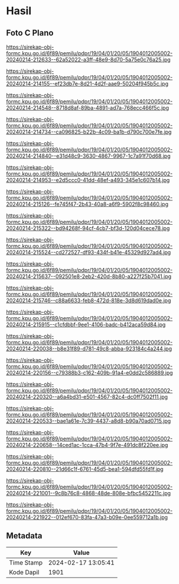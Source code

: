 # Hasil

## Foto C Plano

https://sirekap-obj-formc.kpu.go.id/6f89/pemilu/pdpr/19/04/01/20/05/1904012005002-20240214-212633--62a52022-a3ff-48e9-8d70-5a75e0c76a25.jpg

https://sirekap-obj-formc.kpu.go.id/6f89/pemilu/pdpr/19/04/01/20/05/1904012005002-20240214-214155--ef23db7e-8d21-4d2f-aae9-50204f945b5c.jpg

https://sirekap-obj-formc.kpu.go.id/6f89/pemilu/pdpr/19/04/01/20/05/1904012005002-20240214-214548--8718d8af-89ba-4891-ad7a-768ecc466f5c.jpg

https://sirekap-obj-formc.kpu.go.id/6f89/pemilu/pdpr/19/04/01/20/05/1904012005002-20240214-214734--ca096825-b22b-4c09-ba1b-d790c700e7fe.jpg

https://sirekap-obj-formc.kpu.go.id/6f89/pemilu/pdpr/19/04/01/20/05/1904012005002-20240214-214840--e31d48c9-3630-4867-9967-1c7a91f70d68.jpg

https://sirekap-obj-formc.kpu.go.id/6f89/pemilu/pdpr/19/04/01/20/05/1904012005002-20240214-214953--e2d5ccc0-41dd-48ef-a493-345e1c607b14.jpg

https://sirekap-obj-formc.kpu.go.id/6f89/pemilu/pdpr/19/04/01/20/05/1904012005002-20240214-215126--fe745f47-2b43-40a8-a6f9-5902f8c98460.jpg

https://sirekap-obj-formc.kpu.go.id/6f89/pemilu/pdpr/19/04/01/20/05/1904012005002-20240214-215322--bd94268f-94cf-4cb7-bf3d-120d04cece78.jpg

https://sirekap-obj-formc.kpu.go.id/6f89/pemilu/pdpr/19/04/01/20/05/1904012005002-20240214-215524--cd272527-df93-434f-b41e-45329d927ad4.jpg

https://sirekap-obj-formc.kpu.go.id/6f89/pemilu/pdpr/19/04/01/20/05/1904012005002-20240214-215637--092501e8-2eb2-420d-8b80-a227f25b7041.jpg

https://sirekap-obj-formc.kpu.go.id/6f89/pemilu/pdpr/19/04/01/20/05/1904012005002-20240214-215746--c88a6633-feb8-472d-818e-3d8d619dad0e.jpg

https://sirekap-obj-formc.kpu.go.id/6f89/pemilu/pdpr/19/04/01/20/05/1904012005002-20240214-215915--c1cfdbbf-9ee1-4106-badc-b412aca59d84.jpg

https://sirekap-obj-formc.kpu.go.id/6f89/pemilu/pdpr/19/04/01/20/05/1904012005002-20240214-220038--b8e31f89-d781-49c8-abba-923184c4a244.jpg

https://sirekap-obj-formc.kpu.go.id/6f89/pemilu/pdpr/19/04/01/20/05/1904012005002-20240214-220156--c79388b3-c162-409b-91a4-e0dd2c586889.jpg

https://sirekap-obj-formc.kpu.go.id/6f89/pemilu/pdpr/19/04/01/20/05/1904012005002-20240214-220320--a6a4bd31-e501-4567-82c4-dc0ff7502f11.jpg

https://sirekap-obj-formc.kpu.go.id/6f89/pemilu/pdpr/19/04/01/20/05/1904012005002-20240214-220533--bae1a61e-7c39-4437-a8d8-b90a70ad0715.jpg

https://sirekap-obj-formc.kpu.go.id/6f89/pemilu/pdpr/19/04/01/20/05/1904012005002-20240214-220658--14ced1ac-1cca-47b4-9f7e-491dc8f220ee.jpg

https://sirekap-obj-formc.kpu.go.id/6f89/pemilu/pdpr/19/04/01/20/05/1904012005002-20240214-220810--21d66c1f-6761-45d5-bea1-594dfd55fd1f.jpg

https://sirekap-obj-formc.kpu.go.id/6f89/pemilu/pdpr/19/04/01/20/05/1904012005002-20240214-221001--9c8b76c8-4868-48de-808e-bfbc5452211c.jpg

https://sirekap-obj-formc.kpu.go.id/6f89/pemilu/pdpr/19/04/01/20/05/1904012005002-20240214-221922--012ef670-83fa-47a3-b09e-0ee559712a1b.jpg


## Metadata

| Key        | Value               |
| ---------- | ------------------- |
| Time Stamp | 2024-02-17 13:05:41 |
| Kode Dapil | 1901                |



